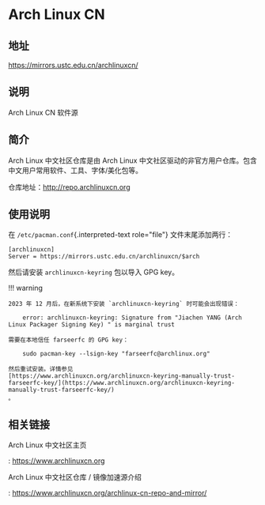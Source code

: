 # Arch Linux CN

## 地址

<https://mirrors.ustc.edu.cn/archlinuxcn/>

## 说明

Arch Linux CN 软件源

## 简介

Arch Linux 中文社区仓库是由 Arch Linux
中文社区驱动的非官方用户仓库。包含中文用户常用软件、工具、字体/美化包等。

仓库地址：http://repo.archlinuxcn.org

## 使用说明

在 `/etc/pacman.conf`{.interpreted-text role="file"} 文件末尾添加两行：

    [archlinuxcn]
    Server = https://mirrors.ustc.edu.cn/archlinuxcn/$arch

然后请安装 `archlinuxcn-keyring` 包以导入 GPG key。

!!! warning

    2023 年 12 月后，在新系统下安装 `archlinuxcn-keyring` 时可能会出现错误：

        error: archlinuxcn-keyring: Signature from "Jiachen YANG (Arch Linux Packager Signing Key) " is marginal trust

    需要在本地信任 farseerfc 的 GPG key：

        sudo pacman-key --lsign-key "farseerfc@archlinux.org"

    然后重试安装。详情参见
    [https://www.archlinuxcn.org/archlinuxcn-keyring-manually-trust-farseerfc-key/](https://www.archlinuxcn.org/archlinuxcn-keyring-manually-trust-farseerfc-key/)
    。

## 相关链接

Arch Linux 中文社区主页

:   <https://www.archlinuxcn.org>

Arch Linux 中文社区仓库 / 镜像加速源介绍

:   <https://www.archlinuxcn.org/archlinux-cn-repo-and-mirror/>
